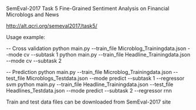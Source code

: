 
SemEval-2017 Task 5
Fine-Grained Sentiment Analysis on Financial Microblogs and News

http://alt.qcri.org/semeval2017/task5/

Usage example:

-- Cross validation
python main.py --train_file Microblog_Trainingdata.json --mode cv --subtask 1
python main.py --train_file Headline_Trainingdata.json --mode cv --subtask 2

-- Prediction
python main.py --train_file Microblog_Trainingdata.json --test_file Microblogs_Testdata.json --mode predict --subtask 1 --regressor svm
python main.py --train_file Headline_Trainingdata.json --test_file Headlines_Testdata.json --mode predict --subtask 2 --regressor rnn

Train and test data files can be downloaded from SemEval-2017 site
